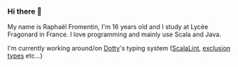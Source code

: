 ### Hi there 👋

My name is Raphaël Fromentin, I'm 16 years old and I study at Lycée Fragonard in France.
I love programming and mainly use Scala and Java.

I'm currently working around/on [Dotty](https://github.com/Iltotore/Dotty)'s typing system ([ScalaLint](https://github.com/Iltotore/ScalaLint), [exclusion types](https://github.com/Iltotore/dotty/tree/exclusion-type) etc...)
